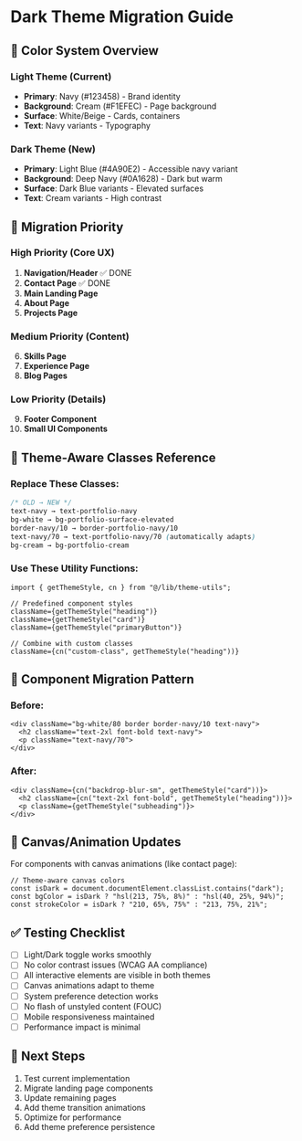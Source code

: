 # Dark Theme Migration Guide

## 🎯 Color System Overview

### Light Theme (Current)

- **Primary**: Navy (#123458) - Brand identity
- **Background**: Cream (#F1EFEC) - Page background
- **Surface**: White/Beige - Cards, containers
- **Text**: Navy variants - Typography

### Dark Theme (New)

- **Primary**: Light Blue (#4A90E2) - Accessible navy variant
- **Background**: Deep Navy (#0A1628) - Dark but warm
- **Surface**: Dark Blue variants - Elevated surfaces
- **Text**: Cream variants - High contrast

## 🔧 Migration Priority

### High Priority (Core UX)

1. **Navigation/Header** ✅ DONE
2. **Contact Page** ✅ DONE
3. **Main Landing Page**
4. **About Page**
5. **Projects Page**

### Medium Priority (Content)

6. **Skills Page**
7. **Experience Page**
8. **Blog Pages**

### Low Priority (Details)

9. **Footer Component**
10. **Small UI Components**

## 🎨 Theme-Aware Classes Reference

### Replace These Classes:

```css
/* OLD → NEW */
text-navy → text-portfolio-navy
bg-white → bg-portfolio-surface-elevated
border-navy/10 → border-portfolio-navy/10
text-navy/70 → text-portfolio-navy/70 (automatically adapts)
bg-cream → bg-portfolio-cream
```

### Use These Utility Functions:

```tsx
import { getThemeStyle, cn } from "@/lib/theme-utils";

// Predefined component styles
className={getThemeStyle("heading")}
className={getThemeStyle("card")}
className={getThemeStyle("primaryButton")}

// Combine with custom classes
className={cn("custom-class", getThemeStyle("heading"))}
```

## 🔄 Component Migration Pattern

### Before:

```tsx
<div className="bg-white/80 border border-navy/10 text-navy">
  <h2 className="text-2xl font-bold text-navy">
  <p className="text-navy/70">
</div>
```

### After:

```tsx
<div className={cn("backdrop-blur-sm", getThemeStyle("card"))}>
  <h2 className={cn("text-2xl font-bold", getThemeStyle("heading"))}>
  <p className={getThemeStyle("subheading")}>
</div>
```

## 🎯 Canvas/Animation Updates

For components with canvas animations (like contact page):

```tsx
// Theme-aware canvas colors
const isDark = document.documentElement.classList.contains("dark");
const bgColor = isDark ? "hsl(213, 75%, 8%)" : "hsl(40, 25%, 94%)";
const strokeColor = isDark ? "210, 65%, 75%" : "213, 75%, 21%";
```

## ✅ Testing Checklist

- [ ] Light/Dark toggle works smoothly
- [ ] No color contrast issues (WCAG AA compliance)
- [ ] All interactive elements are visible in both themes
- [ ] Canvas animations adapt to theme
- [ ] System preference detection works
- [ ] No flash of unstyled content (FOUC)
- [ ] Mobile responsiveness maintained
- [ ] Performance impact is minimal

## 🚀 Next Steps

1. Test current implementation
2. Migrate landing page components
3. Update remaining pages
4. Add theme transition animations
5. Optimize for performance
6. Add theme preference persistence
